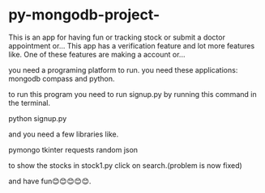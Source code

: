# py-mongodb-project-
This is an app for having fun or tracking stock or submit a doctor appointment or...
This app has a verification feature and lot more features like.
One of these features are making a account or...

you need a programing platform to run.
you need these applications: mongodb compass and python.

to run this program you need to run signup.py
by running this command in the terminal.

python signup.py

and you need a few libraries like.

pymongo
tkinter
requests
random
json

to show the stocks in stock1.py click on search.(problem is now fixed)

and have fun😊😊😊😊😊.
